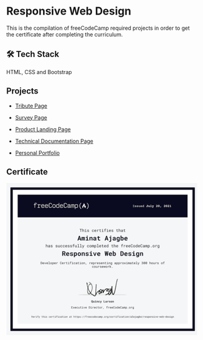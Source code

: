 
# Responsive Web Design 

This is the compilation of freeCodeCamp required projects in order to get the certificate after completing the curriculum.

## 🛠 Tech Stack

HTML, CSS and Bootstrap

  
## Projects

- [Tribute Page](https://github.com/A3AJAGBE/freecodecamp-tribute-page-project)

- [Survey Page](https://github.com/A3AJAGBE/freecodecamp-survey-project)

- [Product Landing Page](https://github.com/A3AJAGBE/freecodecamp-product-landing-page)

- [Technical Documentation Page](https://github.com/A3AJAGBE/freecodecamp-technical-documentation-page)

- [Personal Portfolio](https://github.com/A3AJAGBE/freecodecamp-personal-portfolio-page)


## Certificate

![Certificate](https://github.com/A3AJAGBE/freecodecamp-responsive-web-design-projects/blob/main/responsive-web-design-certificate.png?raw=true)

    

